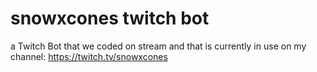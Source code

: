 # snowxcones twitch bot
a Twitch Bot that we coded on stream and that is currently in use on my channel: https://twitch.tv/snowxcones
